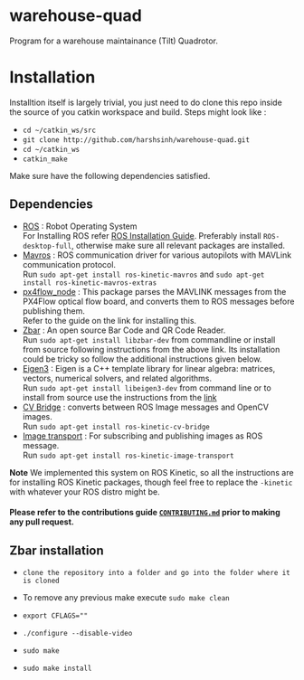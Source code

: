 # warehouse-quad
Program for a warehouse maintainance (Tilt) Quadrotor.

# Installation

Installtion itself is largely trivial, you just need to do clone this repo inside the source of you catkin workspace and build.
Steps might look like : 
* `cd ~/catkin_ws/src`
* `git clone http://github.com/harshsinh/warehouse-quad.git`
* `cd ~/catkin_ws`
* `catkin_make`

Make sure have the following dependencies satisfied.

## Dependencies
* [ROS](www.ros.org) : Robot Operating System  
For Installing ROS refer [ROS Installation Guide](http://wiki.ros.org/ROS/Installation). Preferably install `ROS-desktop-full`, otherwise make sure all relevant packages are installed.
* [Mavros](http://wiki.ros.org/mavros) : ROS communication driver for various autopilots with MAVLink communication protocol.  
Run `sudo apt-get install ros-kinetic-mavros` and `sudo apt-get install ros-kinetic-mavros-extras`
* [px4flow_node](http://wiki.ros.org/px4flow_node) : This package parses the MAVLINK messages from the PX4Flow optical flow board, and converts them to ROS messages before publishing them.  
Refer to the guide on the link for installing this.
* [Zbar](https://github.com/ZBar/ZBar) : An open source Bar Code and QR Code Reader.  
Run `sudo apt-get install libzbar-dev` from commandline or install from source following instructions from the above link. Its installation could be tricky so follow the additional instructions given below.  
* [Eigen3](http://eigen.tuxfamily.org/dox/) : Eigen is a C++ template library for linear algebra: matrices, vectors, numerical solvers, and related algorithms.  
Run `sudo apt-get install libeigen3-dev` from command line or to install from source use the instructions from the [link](https://bitbucket.org/eigen/eigen/src/034b6c3e101792a3cc3ccabd9bfaddcabe85bb58/INSTALL?at=default&fileviewer=file-view-default)
* [CV Bridge](http://wiki.ros.org/cv_bridge) : converts between ROS Image messages and OpenCV images.  
Run `sudo apt-get install ros-kinetic-cv-bridge`
* [Image transport](http://wiki.ros.org/image_transport) : For subscribing and publishing images as ROS message.  
Run `sudo apt-get install ros-kinetic-image-transport`

**Note**  We implemented this system on ROS Kinetic, so all the instructions are for installing ROS Kinetic packages, though feel free to replace the `-kinetic` with whatever your ROS distro might be.

#### Please refer to the contributions guide [`CONTRIBUTING.md`](https://github.com/harshsinh/warehouse-quad/blob/master/CONTRIBUTING.md) prior to making any pull request.

## Zbar installation

* `clone the repository into a folder and go into the folder where it is cloned`

* To remove any previous make execute `sudo make clean`

* `export CFLAGS=""`

* `./configure --disable-video`

* `sudo make`

* `sudo make install`
